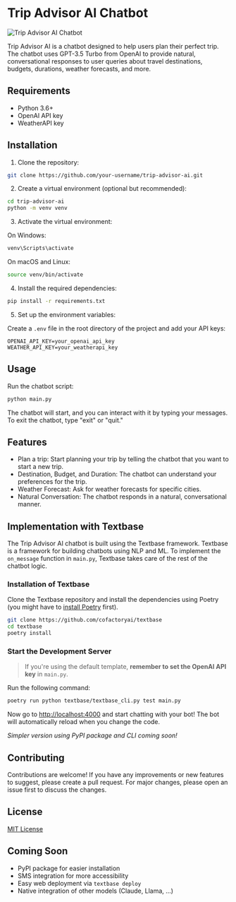 # Trip Advisor AI Chatbot

![Trip Advisor AI Chatbot](https://example.com/chatbot_image.png)

Trip Advisor AI is a chatbot designed to help users plan their perfect trip. The chatbot uses GPT-3.5 Turbo from OpenAI to provide natural, conversational responses to user queries about travel destinations, budgets, durations, weather forecasts, and more.

## Requirements

- Python 3.6+
- OpenAI API key
- WeatherAPI key

## Installation

1. Clone the repository:

```bash
git clone https://github.com/your-username/trip-advisor-ai.git
```

2. Create a virtual environment (optional but recommended):

```bash
cd trip-advisor-ai
python -m venv venv
```

3. Activate the virtual environment:

On Windows:

```bash
venv\Scripts\activate
```

On macOS and Linux:

```bash
source venv/bin/activate
```

4. Install the required dependencies:

```bash
pip install -r requirements.txt
```

5. Set up the environment variables:

Create a `.env` file in the root directory of the project and add your API keys:

```plaintext
OPENAI_API_KEY=your_openai_api_key
WEATHER_API_KEY=your_weatherapi_key
```

## Usage

Run the chatbot script:

```bash
python main.py
```

The chatbot will start, and you can interact with it by typing your messages. To exit the chatbot, type "exit" or "quit."

## Features

- Plan a trip: Start planning your trip by telling the chatbot that you want to start a new trip.
- Destination, Budget, and Duration: The chatbot can understand your preferences for the trip.
- Weather Forecast: Ask for weather forecasts for specific cities.
- Natural Conversation: The chatbot responds in a natural, conversational manner.

## Implementation with Textbase

The Trip Advisor AI chatbot is built using the Textbase framework. Textbase is a framework for building chatbots using NLP and ML. To implement the `on_message` function in `main.py`, Textbase takes care of the rest of the chatbot logic.

### Installation of Textbase

Clone the Textbase repository and install the dependencies using Poetry (you might have to [install Poetry](https://python-poetry.org/docs/#installation) first).

```bash
git clone https://github.com/cofactoryai/textbase
cd textbase
poetry install
```

### Start the Development Server

> If you're using the default template, **remember to set the OpenAI API key** in `main.py`.

Run the following command:

```bash
poetry run python textbase/textbase_cli.py test main.py
```

Now go to [http://localhost:4000](http://localhost:4000) and start chatting with your bot! The bot will automatically reload when you change the code.

_Simpler version using PyPI package and CLI coming soon!_

## Contributing

Contributions are welcome! If you have any improvements or new features to suggest, please create a pull request. For major changes, please open an issue first to discuss the changes.

## License

[MIT License](LICENSE)

## Coming Soon

- PyPI package for easier installation
- SMS integration for more accessibility
- Easy web deployment via `textbase deploy`
- Native integration of other models (Claude, Llama, ...)

